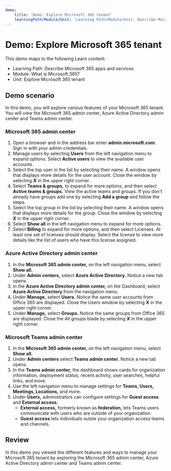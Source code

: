 ```yaml
---
demo:
    title: 'Demo: Explore Microsoft 365 tenant'
    learningPath/Module/Unit: 'Learning Path/Module/Unit: Describe Microsoft 365 apps and services/What is Microsoft 365?/Explore Microsoft 365 tenant'
---
```


# Demo: Explore Microsoft 365 tenant

This demo maps to the following Learn content:
- Learning Path: Describe Microsoft 365 apps and services
- Module: What is Microsoft 365?
- Unit: Explore Microsoft 365 tenant

## Demo scenario

In this demo, you will explore various features of your Microsoft 365 tenant. You will view the Microsoft 365 admin center, Azure Active Directory admin center and Teams admin center.

### Microsoft 365 admin center
1. Open a browser and in the address bar enter **admin.microsoft.com**. Sign in with your admin credentials. 
2. Manage users by selecting **Users** from the left navigation menu to expand options. Select **Active users** to view the available user accounts. 
3. Select the top user in the list by selecting their name. A window opens that displays more details for the user account. Close the window by selecting **X** in the upper right corner.
4. Select **Teams & groups,** to expand for more options, and then select **Active teams & groups.** View the active teams and groups. If you don't already have groups add one by selecting **Add a group** and follow the steps.
5. Select the top group in the list by selecting their name. A window opens that displays more details for the group. Close the window by selecting **X** in the upper right corner.
6. Select **Show all** in the left navigation menu to expand for more options.  
7. Select **Billing** to expand for more options, and then select Licenses. At least one set of licenses should display. Select the license to view more details like the list of users who have this license assigned.  

### Azure Active Directory admin center
1. In the **Microsoft 365 admin center,** on the left navigation menu, select **Show all.**
2. Under **Admin centers,** select **Azure Active Directory.** Notice a new tab opens.
3. In the **Azure Active Directory admin center,** on the Dashboard, select **Azure Active Directory** from the navigation menu.
4. Under **Manage,** select **Users.** Notice the same user accounts from Office 365 are displayed. Close the Users window by selecting **X** in the upper right corner.
5. Under **Manage,** select **Groups.** Notice the same groups from Office 365 are displayed. Close the All groups blade by selecting **X** in the upper right corner.

### Microsoft Teams admin center
1. In the **Microsoft 365 admin center,** on the left navigation menu, select **Show all.**
2. Under **Admin centers** select **Teams admin center.** Notice a new tab opens.
3. In the **Teams admin center,** the dashboard shows cards for organization information, deployment status, recent activity, user searches, helpful links, and more.
4. Use the left navigation menu to manage settings for **Teams, Users, Meetings, Locations,** and more.
5. Under **Users,** administrators can configure settings for **Guest access** and **External access.**
    - **External access,** formerly known as **federation,** lets Teams users communicate with users who are outside of your organization.
    - **Guest access** lets individuals outsie your organization access teams and channels. 
 
## Review
In this demo you viewed the different features and ways to manage your Microsoft 365 tenant by exploring the Microsoft 365 admin center, Azure Active Directory admin center and Teams admin center. 
